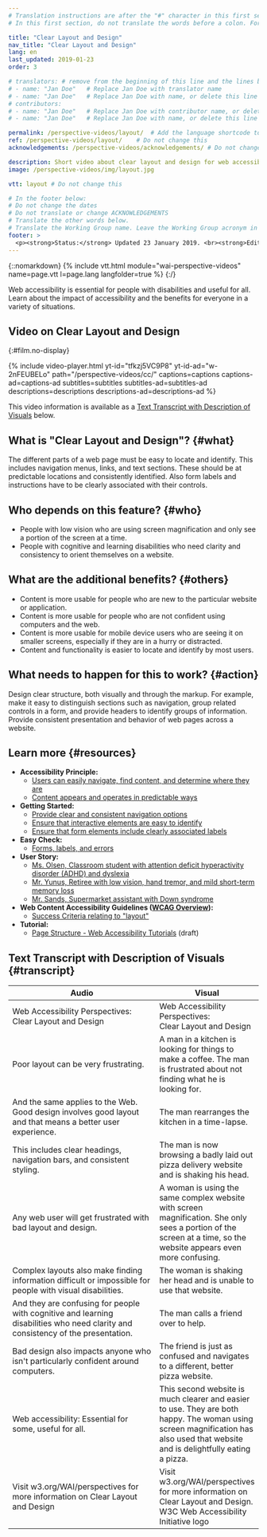 ```yaml
---
# Translation instructions are after the "#" character in this first section. They are comments that do not show up in the web page. You do not need to translate the instructions after "#".
# In this first section, do not translate the words before a colon. For example, do not translate "title:". Do translate the text after "title:"

title: "Clear Layout and Design"
nav_title: "Clear Layout and Design"
lang: en
last_updated: 2019-01-23
order: 3

# translators: # remove from the beginning of this line and the lines below: "# " (the hash sign and the space)
# - name: "Jan Doe"   # Replace Jan Doe with translator name
# - name: "Jan Doe"   # Replace Jan Doe with name, or delete this line if not multiple translators
# contributors:
# - name: "Jan Doe"   # Replace Jan Doe with contributor name, or delete this line if none
# - name: "Jan Doe"   # Replace Jan Doe with name, or delete this line if not multiple contributors

permalink: /perspective-videos/layout/  # Add the language shortcode to the end, with no slash at the end. For example /path/to/file/fr
ref: /perspective-videos/layout/    # Do not change this
acknowledgements: /perspective-videos/acknowledgements/ # Do not change this

description: Short video about clear layout and design for web accessibility - what is it, who depends on it, and what needs to happen to make it work.
image: /perspective-videos/img/layout.jpg

vtt: layout # Do not change this

# In the footer below:
# Do not change the dates
# Do not translate or change ACKNOWLEDGEMENTS
# Translate the other words below.
# Translate the Working Group name. Leave the Working Group acronym in English.
footer: >
  <p><strong>Status:</strong> Updated 23 January 2019. <br><strong>Editor and project lead:</strong> <a href="https://www.w3.org/People/shadi">Shadi Abou-Zahra</a>. Developed by the <a href="https://www.w3.org/WAI/EO/">Education and Outreach Working Group (EOWG)</a> with support from the <a href="https://www.w3.org/WAI/DEV/">WAI-DEV project</a>, co-funded by the European Commission. Updated with support from the Ford Foundation. ACKNOWLEDGEMENTS.</p>
---
```


{::nomarkdown}
{% include vtt.html module="wai-perspective-videos" name=page.vtt l=page.lang langfolder=true %}
{:/}

Web accessibility is essential for people with disabilities and useful
for all. Learn about the impact of accessibility and the benefits for
everyone in a variety of situations.

## Video on Clear Layout and Design
{:#film.no-display}

{% include video-player.html
    yt-id="tfkzj5VC9P8"
    yt-id-ad="w-2nFEUBELo"
    path="/perspective-videos/cc/"
    captions=captions
    captions-ad=captions-ad
    subtitles=subtitles
    subtitles-ad=subtitles-ad
    descriptions=descriptions
    descriptions-ad=descriptions-ad
%}

This video information is available as a [Text Transcript with Description of Visuals](#transcript) below.

## What is "Clear Layout and Design"? {#what}

The different parts of a web page must be easy to locate and identify.
This includes navigation menus, links, and text sections. These should
be at predictable locations and consistently identified. Also form
labels and instructions have to be clearly associated with their
controls.

## Who depends on this feature? {#who}

-   People with low vision who are using screen magnification and only
    see a portion of the screen at a time.
-   People with cognitive and learning disabilities who need clarity and
    consistency to orient themselves on a website.

## What are the additional benefits? {#others}

-   Content is more usable for people who are new to the particular
    website or application.
-   Content is more usable for people who are not confident using
    computers and the web.
-   Content is more usable for mobile device users who are seeing it on
    smaller screens, especially if they are in a hurry or distracted.
-   Content and functionality is easier to locate and identify by most
    users.

## What needs to happen for this to work? {#action}

Design clear structure, both visually and through the markup. For
example, make it easy to distinguish sections such as navigation, group
related controls in a form, and provide headers to identify groups of
information. Provide consistent presentation and behavior of web pages
across a website.

## Learn more {#resources}

-   **Accessibility Principle:**
    -   [Users can easily navigate, find content, and determine where
        they
        are](/fundamentals/accessibility-principles/#navigable)
    -   [Content appears and operates in predictable
        ways](/fundamentals/accessibility-principles/#predictable)
-   **Getting Started:**
    -   [Provide clear and consistent navigation
        options](/tips/designing/#provide-clear-and-consistent-navigation-options)
    -   [Ensure that interactive elements are easy to
        identify](/tips/designing/#ensure-that-interactive-elements-are-easy-to-identify)
    -   [Ensure that form elements include clearly associated
        labels](/tips/designing/#ensure-that-form-elements-include-clearly-associated-labels)
-   **Easy Check:**
    -   [Forms, labels, and
        errors](/test-evaluate/preliminary/#forms)
-   **User Story:**
    -   [Ms. Olsen, Classroom student with attention deficit
        hyperactivity disorder (ADHD) and
        dyslexia](/people-use-web/user-stories/#classroomstudent)
    -   [Mr. Yunus, Retiree with low vision, hand tremor, and mild
        short-term memory
        loss](/people-use-web/user-stories/#retiree)
    -   [Mr. Sands, Supermarket assistant with Down
        syndrome](/people-use-web/user-stories/#supermarketassistant)
-   **Web Content Accessibility Guidelines ([WCAG
    Overview](/standards-guidelines/wcag/)):**
    -   [Success Criteria relating to
        "layout"](https://www.w3.org/WAI/WCAG21/quickref/?tags=layout)
-   **Tutorial:**
    -   [Page Structure - Web Accessibility
        Tutorials](https://www.w3.org/WAI/tutorials/page-structure/)
        (draft)

## Text Transcript with Description of Visuals {#transcript}

 <table>
  <thead>
    <tr>
      <th width="65%">Audio</th>
      <th>Visual</th>
    </tr>
  </thead>
  <tbody>
    <tr>
      <td>Web Accessibility Perspectives: Clear Layout and Design</td>
      <td>Web Accessibility Perspectives:<br>
        Clear Layout and Design</td>
    </tr>
    <tr>
      <td>Poor layout can be very frustrating.</td>
      <td>A man in a kitchen is looking for things to make a coffee. The man is frustrated about not finding what he is looking for.</td>
    </tr>
    <tr>
      <td>And the same applies to the Web. Good design involves good layout and that means a better user experience.<br></td>
      <td> The man rearranges the kitchen in a time-lapse.<br></td>
    </tr>
    <tr>
      <td>This includes clear headings, navigation bars, and consistent styling.<br></td>
      <td>The man is now browsing a badly laid out pizza delivery website and is shaking his head.</td>
    </tr>
    <tr>
      <td>Any web user will get frustrated with bad layout and design.</td>
      <td>A woman is using the same complex website with screen magnification. She only sees a portion of the screen at a time, so the website appears even more confusing.</td>
    </tr>
    <tr>
      <td>Complex layouts also make finding information difficult or impossible for people with visual disabilities.</td>
      <td>The woman is shaking her head and is unable to use that website.</td>
    </tr>
    <tr>
      <td>And they are confusing for people with cognitive and learning disabilities who need clarity and consistency of the presentation.</td>
      <td>The man calls a friend over to help.</td>
    </tr>
    <tr>
      <td>Bad design also impacts anyone who isn't particularly confident around computers.</td>
      <td>The friend is just as confused and navigates to a different, better pizza website.</td>
    </tr>
    <tr>
      <td>Web accessibility: Essential for some, useful for all.</td>
      <td>This second website is much clearer and easier to use. They are both happy. The woman using screen magnification has also used that website and is delightfully eating a pizza.</td>
    </tr>
    <tr>
      <td>Visit w3.org/WAI/perspectives for more information on Clear Layout and Design</td>
      <td>Visit<br>
        w3.org/WAI/perspectives<br>
        for more information on<br>
        Clear Layout and Design. <br>
        W3C Web Accessibility Initiative logo</td>
    </tr>
  </tbody>
</table>
